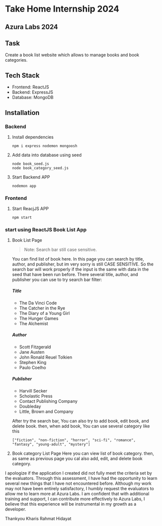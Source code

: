 # Take Home Internship 2024

## Azura Labs 2024

## Task

Create a book list website which allows to manage books and book categories.

## Tech Stack

- Frontend: ReactJS
- Backend: ExpressJS
- Database: MongoDB

## Installation

### Backend

1. Install dependencies
   ```
   npm i express nodemon mongoosh
   ```
2. Add data into database using seed
   ```
   node book_seed.js
   node book_category_seed.js
   ```
3. Start Backend APP
   ```
   nodemon app
   ```

### Frontend

1. Start ReacjJS APP
   ```
   npm start
   ```

### start using ReactJS Book List App

1. Book List Page

   > Note: Search bar still case sensitive.

   You can find list of book here. In this page you can search by title, author, and publisher, but im very sorry is still CASE SENSITIVE. So the search bar will work properly if the input is the same with data in the seed that have been run before. There several title, author, and publisher you can use to try search bar filter:

   ##### Title

   - The Da Vinci Code
   - The Catcher in the Rye
   - The Diary of a Young Girl
   - The Hunger Games
   - The Alchemist

   ##### Author

   - Scott Fitzgerald
   - Jane Austen
   - John Ronald Reuel Tolkien
   - Stephen King
   - Paulo Coelho

   ##### Publisher

   - Harvill Secker
   - Scholastic Press
   - Contact Publishing Company
   - Doubleday
   - Little, Brown and Company

   After try the search bar, You can also try to add book, edit book, and delete book.
   then, when add book, You can use several category like this

   ```
   ["fiction", "non-fiction", "horror", "sci-fi", "romance", "fantasy", "young-adult", "mystery"]
   ```

2. Book category List Page
   Here you can view list of book category. then, as same as previous page you cal also add, edit, and delete book category.

I apologize if the application I created did not fully meet the criteria set by the evaluators. Through this assessment, I have had the opportunity to learn several new things that I have not encountered before. Although my work may not have been entirely satisfactory, I humbly request the evaluators to allow me to learn more at Azura Labs. I am confident that with additional training and support, I can contribute more effectively to Azura Labs, I believe that this experience will be instrumental in my growth as a developer.

Thankyou
Kharis Rahmat Hidayat
